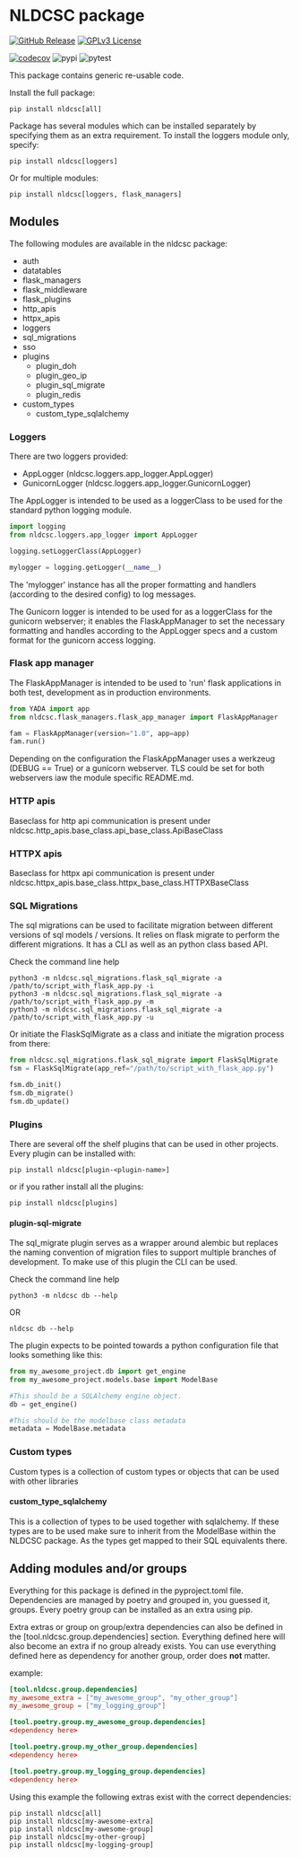 # NLDCSC package

[![GitHub Release](https://img.shields.io/github/release/NLDCSC/nldcsc.svg?style=flat)]()
[![GPLv3 License](https://img.shields.io/badge/License-GPL%20v3-yellow.svg)](https://opensource.org/licenses/)

[![codecov](https://codecov.io/gh/NLDCSC/nldcsc/graph/badge.svg?token=QSHW4B6ADR)](https://codecov.io/gh/NLDCSC/nldcsc)
![pypi](https://github.com/NLDCSC/nldcsc/actions/workflows/package_to_pypi.yaml/badge.svg)
![pytest](https://github.com/NLDCSC/nldcsc/actions/workflows/tox_tests.yaml/badge.svg)

This package contains generic re-usable code.

Install the full package:

```
pip install nldcsc[all]
```

Package has several modules which can be installed separately by specifying them 
as an extra requirement. To install the loggers module only, specify:

```
pip install nldcsc[loggers]
```
Or for multiple modules:
```
pip install nldcsc[loggers, flask_managers]
```

## Modules

The following modules are available in the nldcsc package:

* auth
* datatables
* flask_managers
* flask_middleware
* flask_plugins
* http_apis
* httpx_apis
* loggers
* sql_migrations
* sso
* plugins
    - plugin_doh
    - plugin_geo_ip
    - plugin_sql_migrate
    - plugin_redis
* custom_types
    - custom_type_sqlalchemy

### Loggers

There are two loggers provided:
* AppLogger (nldcsc.loggers.app_logger.AppLogger)
* GunicornLogger (nldcsc.loggers.app_logger.GunicornLogger)

The AppLogger is intended to be used as a loggerClass to be used for the 
standard python logging module.

```python
import logging
from nldcsc.loggers.app_logger import AppLogger

logging.setLoggerClass(AppLogger)

mylogger = logging.getLogger(__name__)
```
The 'mylogger' instance has all the proper formatting and handlers 
(according to the desired config) to log messages.

The Gunicorn logger is intended to be used for as a loggerClass for the 
gunicorn webserver; it enables the FlaskAppManager to set the necessary 
formatting and handles according to the AppLogger specs and a custom format
for the gunicorn access logging.

### Flask app manager

The FlaskAppManager is intended to be used to 'run' flask applications in 
both test, development as in production environments. 

```python
from YADA import app
from nldcsc.flask_managers.flask_app_manager import FlaskAppManager

fam = FlaskAppManager(version="1.0", app=app)
fam.run()
```
Depending on the configuration the FlaskAppManager uses a werkzeug (DEBUG == True)
or a gunicorn webserver. TLS could be set for both webservers iaw the module specific
README.md.

### HTTP apis

Baseclass for http api communication is present under 
nldcsc.http_apis.base_class.api_base_class.ApiBaseClass

### HTTPX apis

Baseclass for httpx api communication is present under 
nldcsc.httpx_apis.base_class.httpx_base_class.HTTPXBaseClass

### SQL Migrations

The sql migrations can be used to facilitate migration between different
versions of sql models / versions. It relies on flask migrate to perform
the different migrations. It has a CLI as well as an python class based API.

Check the command line help
```
python3 -m nldcsc.sql_migrations.flask_sql_migrate -a /path/to/script_with_flask_app.py -i
python3 -m nldcsc.sql_migrations.flask_sql_migrate -a /path/to/script_with_flask_app.py -m
python3 -m nldcsc.sql_migrations.flask_sql_migrate -a /path/to/script_with_flask_app.py -u
```

Or initiate the FlaskSqlMigrate as a class and initiate the migration 
process from there: 
```python
from nldcsc.sql_migrations.flask_sql_migrate import FlaskSqlMigrate
fsm = FlaskSqlMigrate(app_ref="/path/to/script_with_flask_app.py")

fsm.db_init()
fsm.db_migrate()
fsm.db_update()
```

### Plugins

There are several off the shelf plugins that can be used in other projects. Every plugin can be installed with:
```
pip install nldcsc[plugin-<plugin-name>]
```
or if you rather install all the plugins:
```
pip install nldcsc[plugins]
```

#### plugin-sql-migrate

The sql_migrate plugin serves as a wrapper around alembic but replaces the naming convention of migration files to support multiple branches of development. To make use of this plugin the CLI can be used.

Check the command line help
```
python3 -m nldcsc db --help
```
OR
```
nldcsc db --help
```

The plugin expects to be pointed towards a python configuration file that looks something like this:
```python
from my_awesome_project.db import get_engine
from my_awesome_project.models.base import ModelBase

#This should be a SQLAlchemy engine object.
db = get_engine()

#This should be the modelbase class metadata
metadata = ModelBase.metadata
```

### Custom types

Custom types is a collection of custom types or objects that can be used with other libraries

#### custom_type_sqlalchemy

This is a collection of types to be used together with sqlalchemy. If these types are to be used make sure to inherit from the ModelBase within the NLDCSC package. As the types get mapped to their SQL equivalents there.

## Adding modules and/or groups

Everything for this package is defined in the pyproject.toml file. Dependencies are managed by poetry and grouped in, you guessed it, groups. Every poetry group can be installed as an extra using pip. 

Extra extras or group on group/extra dependencies can also be defined in the [tool.nldcsc.group.dependencies] section. Everything defined here will also become an extra if no group already exists. You can use everything defined here as dependency for another group, order does **not** matter.

example:
```toml
[tool.nldcsc.group.dependencies]
my_awesome_extra = ["my_awesome_group", "my_other_group"]
my_awesome_group = ["my_logging_group"]

[tool.poetry.group.my_awesome_group.dependencies]
<dependency here>

[tool.poetry.group.my_other_group.dependencies]
<dependency here>

[tool.poetry.group.my_logging_group.dependencies]
<dependency here>
```

Using this example the following extras exist with the correct dependencies:
```
pip install nldcsc[all]
pip install nldcsc[my-awesome-extra]
pip install nldcsc[my-awesome-group]
pip install nldcsc[my-other-group]
pip install nldcsc[my-logging-group]
```
